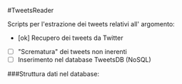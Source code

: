 #TweetsReader

Scripts per l'estrazione dei tweets relativi all' argomento:

- [ok] Recupero dei tweets da Twitter
- [ ] "Scrematura" dei tweets non inerenti
- [ ] Inserimento nel database TweetsDB (NoSQL)

###Struttura dati nel database:

